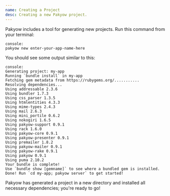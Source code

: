 ```yaml
---
name: Creating a Project
desc: Creating a new Pakyow project.
---
```


Pakyow includes a tool for generating new projects. Run this
command from your terminal:

    console:
    pakyow new enter-your-app-name-here

You should see some output similar to this:

    console:
    Generating project: my-app
    Running `bundle install` in my-app
    Fetching gem metadata from https://rubygems.org/...........
    Resolving dependencies...
    Using addressable 2.3.6
    Using bundler 1.7.3
    Using css_parser 1.3.5
    Using htmlentities 4.3.3
    Using mime-types 2.4.3
    Using mail 2.6.3
    Using mini_portile 0.6.2
    Using nokogiri 1.6.5
    Using pakyow-support 0.9.1
    Using rack 1.6.0
    Using pakyow-core 0.9.1
    Using pakyow-presenter 0.9.1
    Using premailer 1.8.2
    Using pakyow-mailer 0.9.1
    Using pakyow-rake 0.9.1
    Using pakyow 0.9.1
    Using puma 2.10.2
    Your bundle is complete!
    Use `bundle show [gemname]` to see where a bundled gem is installed.
    Done! Run `cd my-app; pakyow server` to get started!

Pakyow has generated a project in a new directory and installed
all necessary dependencies; you're ready to go!
